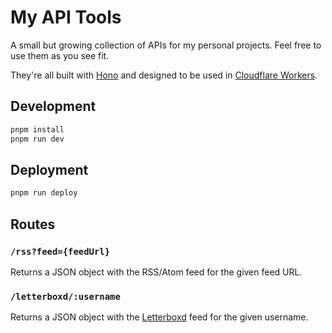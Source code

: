 # My API Tools

A small but growing collection of APIs for my personal projects. Feel free to use them as you see fit.

They're all built with [Hono](https://hono.dev/) and designed to be used in [Cloudflare Workers](https://workers.cloudflare.com/).

## Development

```sh
pnpm install
pnpm run dev
```

## Deployment

```sh
pnpm run deploy
```

## Routes

### `/rss?feed={feedUrl}`

Returns a JSON object with the RSS/Atom feed for the given feed URL.

### `/letterboxd/:username`

Returns a JSON object with the [Letterboxd](https://letterboxd.com) feed for the given username.
